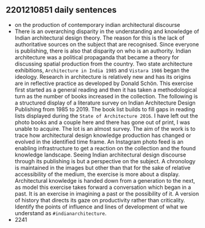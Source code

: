 ## 2201210851 daily sentences

* on the production of contemporary indian architectural discourse
* There is an overarching disparity in the understanding and knowledge of Indian architectural design theory.
The reason for this is the lack of authoritative sources on the subject that are recognised.
Since everyone is publishing, there is also that disparity on who is an authority.
Indian architecture was a political propaganda that became a theory for discussing spatial production from the country.
Two state architecture exhibitions, `Architecture in India 1985` and `Vistara 1986` began the ideology.
Research in architecture is relatively new and has its origins are in reflective practice as developed by Donald Schön.
This exercise first started as a general reading and then it has taken a methodological turn as the number of books increased in the collection.
The following is a structured display of a literature survey on Indian Architecture Design Publishing from 1985 to 2019.
The book list builds to fill gaps in reading lists displayed during the `State of Architecture 2016`.
I have left out the photo books and a couple here and there has gone out of print, I was unable to acquire. 
The lot is an almost survey. 
The aim of the work is to trace how architectural design knowledge production has changed or evolved in the identified time frame.
An Instagram photo feed is an enabling infrastructure to get a reaction on the collection and the found knowledge landscape.
Seeing Indian architectural design discourse through its publishing is but a perspective on the subject.
A chronology is maintained in the images but other than that for the sake of relative accessibility of the medium, the exercise is more about a display.
Architectural knowledge is handed down from a generation to the next, as model this exercise takes forward a conversation which began in a past.
It is an exercise in imagining a past or the possibility of it. 
A version of history that directs its gaze on productivity rather than criticality. 
Identify the points of influence and lines of development of what we understand as `#indianarchitecture`. 
* 2241
